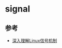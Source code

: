 
# signal

## 参考

- [深入理解Linux信号机制](https://mp.weixin.qq.com/s?__biz=Mzg2OTc0ODAzMw==&mid=2247509281&idx=1&sn=6d59398ac8e31476a7a76f364cf0ace4&chksm=ce9ab90ff9ed3019913db4752bb4d8890a6ce9ecea3451ccf50f00e07bb2ccfb797b349fa287&scene=178&cur_album_id=2519398872503353344#rd)